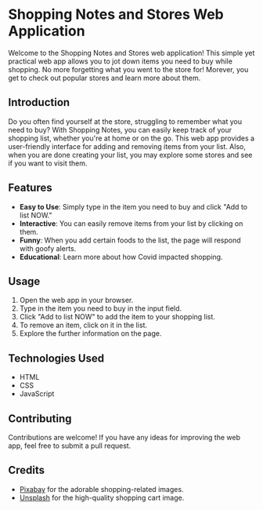 # Shopping Notes and Stores Web Application

Welcome to the Shopping Notes and Stores web application! This simple yet practical web app allows you to jot down items you need to buy while shopping. No more forgetting what you went to the store for!
Morever, you get to check out popular stores and learn more about them.

## Introduction

Do you often find yourself at the store, struggling to remember what you need to buy? With Shopping Notes, you can easily keep track of your shopping list, whether you're at home or on the go. This web app provides a user-friendly interface for adding and removing items from your list. Also, when you are done creating your list, you may explore some stores and see if you want to visit them.

## Features

- **Easy to Use**: Simply type in the item you need to buy and click "Add to list NOW."
- **Interactive**: You can easily remove items from your list by clicking on them.
- **Funny**: When you add certain foods to the list, the page will respond with goofy alerts.
- **Educational**: Learn more about how Covid impacted shopping.

## Usage

1. Open the web app in your browser.
2. Type in the item you need to buy in the input field.
3. Click "Add to list NOW" to add the item to your shopping list.
4. To remove an item, click on it in the list.
5. Explore the further information on the page.


## Technologies Used

- HTML
- CSS
- JavaScript

## Contributing

Contributions are welcome! If you have any ideas for improving the web app, feel free to submit a pull request.

## Credits

- [Pixabay](https://pixabay.com/) for the adorable shopping-related images.
- [Unsplash](https://unsplash.com/) for the high-quality shopping cart image.
